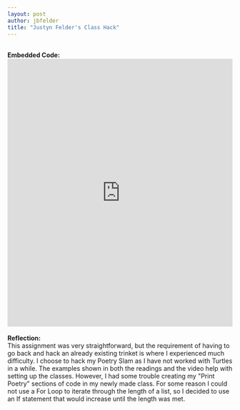 ```yaml
---
layout: post
author: jbfelder
title: "Justyn Felder's Class Hack"
---
```

</br>
<strong>Embedded Code:</strong>
</br>
<iframe src="https://trinket.io/embed/python/5b8a43b226" width="100%" height="600" frameborder="0" marginwidth="0" marginheight="0" allowfullscreen></iframe>
</br>
</br>
<strong>Reflection:</strong>
</br>
This assignment was very straightforward, but the requirement of having to go back and hack an already existing trinket is where I experienced much difficulty. I choose to hack my Poetry Slam as I have not worked with Turtles in a while. The examples shown in both the readings and the video help with setting up the classes. However, I had some trouble creating my "Print Poetry" sections of code in my newly made class. For some reason I could not use a For Loop to iterate through the length of a list, so I decided to use an If statement that would increase until the length was met.

